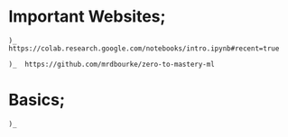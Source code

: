 
# Important Websites;

    )_  https://colab.research.google.com/notebooks/intro.ipynb#recent=true

    )_  https://github.com/mrdbourke/zero-to-mastery-ml



# Basics;

    )_  

    
